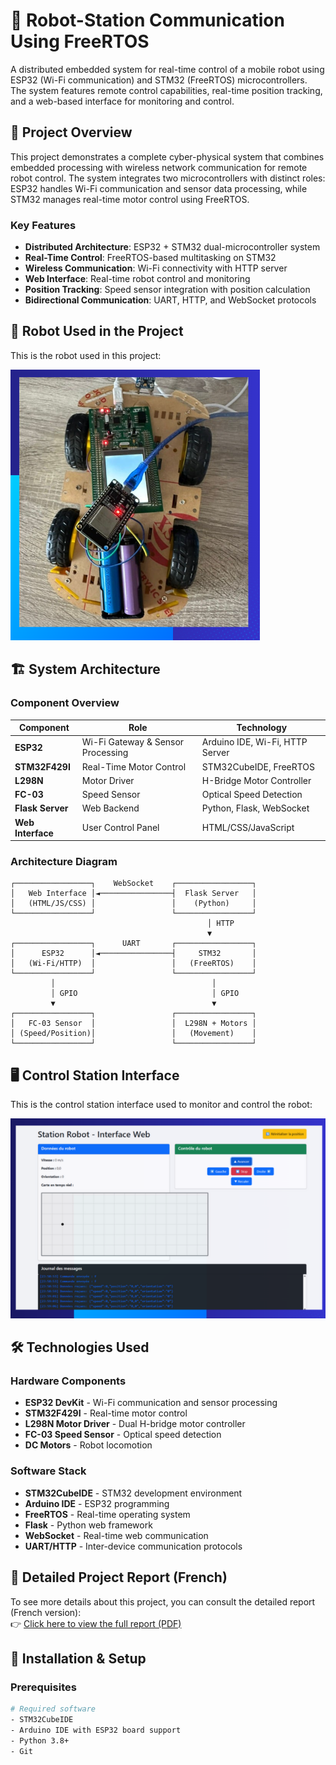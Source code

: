 # 🤖 Robot-Station Communication Using FreeRTOS

A distributed embedded system for real-time control of a mobile robot using ESP32 (Wi-Fi communication) and STM32 (FreeRTOS) microcontrollers. The system features remote control capabilities, real-time position tracking, and a web-based interface for monitoring and control.

## 🎯 Project Overview

This project demonstrates a complete cyber-physical system that combines embedded processing with wireless network communication for remote robot control. The system integrates two microcontrollers with distinct roles: ESP32 handles Wi-Fi communication and sensor data processing, while STM32 manages real-time motor control using FreeRTOS.

### Key Features

- **Distributed Architecture**: ESP32 + STM32 dual-microcontroller system
- **Real-Time Control**: FreeRTOS-based multitasking on STM32
- **Wireless Communication**: Wi-Fi connectivity with HTTP server
- **Web Interface**: Real-time robot control and monitoring
- **Position Tracking**: Speed sensor integration with position calculation
- **Bidirectional Communication**: UART, HTTP, and WebSocket protocols

## 🤖 Robot Used in the Project

This is the robot used in this project:

![Robot Used](robot_.PNG)


## 🏗️ System Architecture

### Component Overview

| Component | Role | Technology |
|-----------|------|------------|
| **ESP32** | Wi-Fi Gateway & Sensor Processing | Arduino IDE, Wi-Fi, HTTP Server |
| **STM32F429I** | Real-Time Motor Control | STM32CubeIDE, FreeRTOS |
| **L298N** | Motor Driver | H-Bridge Motor Controller |
| **FC-03** | Speed Sensor | Optical Speed Detection |
| **Flask Server** | Web Backend | Python, Flask, WebSocket |
| **Web Interface** | User Control Panel | HTML/CSS/JavaScript |

### Architecture Diagram

```
┌─────────────────┐    WebSocket    ┌─────────────────┐
│   Web Interface │◄────────────────┤  Flask Server   │
│   (HTML/JS/CSS) │                 │    (Python)     │
└─────────────────┘                 └─────────────────┘
                                            │ HTTP
                                            ▼
┌─────────────────┐      UART       ┌─────────────────┐
│      ESP32      │◄────────────────┤     STM32       │
│   (Wi-Fi/HTTP)  │                 │   (FreeRTOS)    │
└─────────────────┘                 └─────────────────┘
         │                                   │
         │ GPIO                              │ GPIO
         ▼                                   ▼
┌─────────────────┐                 ┌─────────────────┐
│   FC-03 Sensor  │                 │  L298N + Motors │
│ (Speed/Position)│                 │   (Movement)    │
└─────────────────┘                 └─────────────────┘
```

## 🖥️ Control Station Interface

This is the control station interface used to monitor and control the robot:

![Control Station](interface-.PNG)


## 🛠️ Technologies Used

### Hardware Components
- **ESP32 DevKit** - Wi-Fi communication and sensor processing
- **STM32F429I** - Real-time motor control
- **L298N Motor Driver** - Dual H-bridge motor controller
- **FC-03 Speed Sensor** - Optical speed detection
- **DC Motors** - Robot locomotion

### Software Stack
- **STM32CubeIDE** - STM32 development environment
- **Arduino IDE** - ESP32 programming
- **FreeRTOS** - Real-time operating system
- **Flask** - Python web framework
- **WebSocket** - Real-time web communication
- **UART/HTTP** - Inter-device communication protocols

## 📄 Detailed Project Report (French)

To see more details about this project, you can consult the detailed report (French version):  
👉 [Click here to view the full report (PDF)](projet_RTOS.pdf)


## 🚀 Installation & Setup

### Prerequisites
```bash
# Required software
- STM32CubeIDE
- Arduino IDE with ESP32 board support
- Python 3.8+
- Git
```

